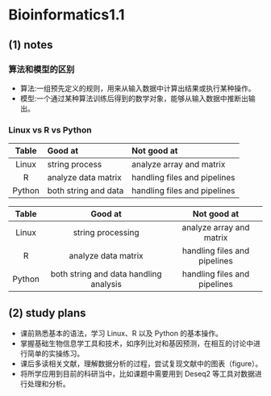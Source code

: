 # Bioinformatics1.1

## (1) notes

### 算法和模型的区别
- 算法:一组预先定义的规则，用来从输入数据中计算出结果或执行某种操作。
- 模型:一个通过某种算法训练后得到的数学对象，能够从输入数据中推断出输出。

### Linux vs R vs Python
| Table | Good at             | Not good at                |
|:-----:|:--------------------|:---------------------------|
| Linux | string process      |analyze array and matrix    |
| R     | analyze data matrix |handling files and pipelines|
| Python| both string and data|handling files and pipelines|

|    Table   |                Good at                |                    Not good at                     |
|:----------:|:-------------------------------------:|:--------------------------------------------------:|
|    Linux   |          string processing           |            analyze array and matrix               |
|     R      |          analyze data matrix          |          handling files and pipelines             |
|   Python   | both string and data handling analysis |          handling files and pipelines             |


## (2) study plans
- 课前熟悉基本的语法，学习 Linux、R 以及 Python 的基本操作。
- 掌握基础生物信息学工具和技术，如序列比对和基因预测，在相互的讨论中进行简单的实操练习。
- 课后多读相关文献，理解数据分析的过程，尝试复现文献中的图表（figure）。
- 将所学应用到目前的科研当中，比如课题中需要用到 Deseq2 等工具对数据进行处理和分析。
